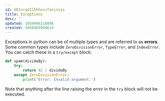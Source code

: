 ```yaml
---
id: b81scqd1lhhhovvfanixvyx
title: Exceptions
desc: ''
updated: 1650466116898
created: 1650465944614
---
```


Exceptions in python can be of multiple types and are referred to as **errors**. Some common types include `ZeroDivisionError`, `TypeError`, and `IndexError`. You can catch these in a `try/except` block:

```python
def spam(divideBy):
    try:
        return 42 / divideBy
    except ZeroDivisionError:
        print('Error: Invalid argument.')
```
Note that anything after the line raising the error in the `try` block will not be executed.
